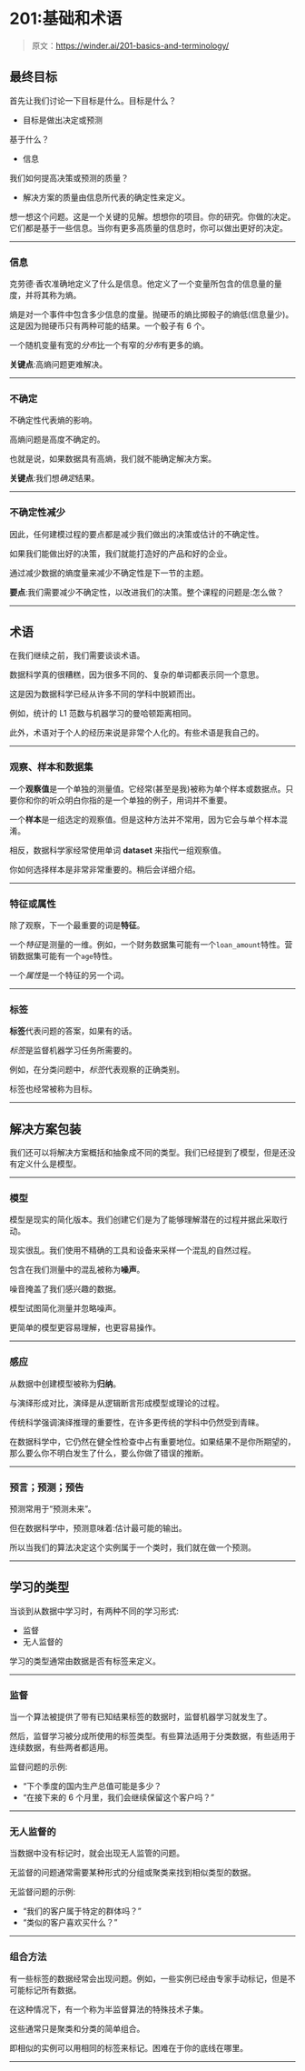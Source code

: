 # 201:基础和术语

> 原文：<https://winder.ai/201-basics-and-terminology/>

## 最终目标

首先让我们讨论一下目标是什么。目标是什么？

*   目标是做出决定或预测

基于什么？

*   信息

我们如何提高决策或预测的质量？

*   解决方案的质量由信息所代表的确定性来定义。

想一想这个问题。这是一个关键的见解。想想你的项目。你的研究。你做的决定。它们都是基于一些信息。当你有更多高质量的信息时，你可以做出更好的决定。

* * *

### 信息

克劳德·香农准确地定义了什么是信息。他定义了一个变量所包含的信息量的量度，并将其称为熵。

熵是对一个事件中包含多少信息的度量。抛硬币的熵比掷骰子的熵低(信息量少)。这是因为抛硬币只有两种可能的结果。一个骰子有 6 个。

一个随机变量有宽的*分布*比一个有窄的*分布*有更多的熵。

**关键点**:高熵问题更难解决。

* * *

### 不确定

不确定性代表熵的影响。

高熵问题是高度不确定的。

也就是说，如果数据具有高熵，我们就不能确定解决方案。

**关键点**:我们想*确定*结果。

* * *

### 不确定性减少

因此，任何建模过程的要点都是减少我们做出的决策或估计的不确定性。

如果我们能做出好的决策，我们就能打造好的产品和好的企业。

通过减少数据的熵度量来减少不确定性是下一节的主题。

**要点**:我们需要减少不确定性，以改进我们的决策。整个课程的问题是:怎么做？

* * *

## 术语

在我们继续之前，我们需要谈谈术语。

数据科学真的很糟糕，因为很多不同的、复杂的单词都表示同一个意思。

这是因为数据科学已经从许多不同的学科中脱颖而出。

例如，统计的 L1 范数与机器学习的曼哈顿距离相同。

此外，术语对于个人的经历来说是非常个人化的。有些术语是我自己的。

* * *

### 观察、样本和数据集

一个**观察值**是一个单独的测量值。它经常(甚至是我)被称为单个样本或数据点。只要你和你的听众明白你指的是一个单独的例子，用词并不重要。

一个**样本**是一组选定的观察值。但是这种方法并不常用，因为它会与单个样本混淆。

相反，数据科学家经常使用单词 **dataset** 来指代一组观察值。

你如何选择样本是非常非常重要的。稍后会详细介绍。

* * *

### 特征或属性

除了观察，下一个最重要的词是**特征**。

一个*特征*是测量的一维。例如，一个财务数据集可能有一个`loan_amount`特性。营销数据集可能有一个`age`特性。

一个*属性*是一个特征的另一个词。

* * *

### 标签

**标签**代表问题的答案，如果有的话。

*标签*是监督机器学习任务所需要的。

例如，在分类问题中，*标签*代表观察的正确类别。

标签也经常被称为目标。

* * *

## 解决方案包装

我们还可以将解决方案概括和抽象成不同的类型。我们已经提到了模型，但是还没有定义什么是模型。

* * *

### 模型

模型是现实的简化版本。我们创建它们是为了能够理解潜在的过程并据此采取行动。

现实很乱。我们使用不精确的工具和设备来采样一个混乱的自然过程。

包含在我们测量中的混乱被称为**噪声**。

噪音掩盖了我们感兴趣的数据。

模型试图简化测量并忽略噪声。

更简单的模型更容易理解，也更容易操作。

* * *

### 感应

从数据中创建模型被称为**归纳**。

与演绎形成对比，演绎是从逻辑断言形成模型或理论的过程。

传统科学强调演绎推理的重要性，在许多更传统的学科中仍然受到青睐。

在数据科学中，它仍然在健全性检查中占有重要地位。如果结果不是你所期望的，那么要么你不明白发生了什么，要么你做了错误的推断。

* * *

### 预言；预测；预告

预测常用于“预测未来”。

但在数据科学中，预测意味着:估计最可能的输出。

所以当我们的算法决定这个实例属于一个类时，我们就在做一个预测。

* * *

## 学习的类型

当谈到从数据中学习时，有两种不同的学习形式:

*   监督
*   无人监督的

学习的类型通常由数据是否有标签来定义。

* * *

### 监督

当一个算法被提供了带有已知结果标签的数据时，监督机器学习就发生了。

然后，监督学习被分成所使用的标签类型。有些算法适用于分类数据，有些适用于连续数据，有些两者都适用。

监督问题的示例:

*   “下个季度的国内生产总值可能是多少？
*   “在接下来的 6 个月里，我们会继续保留这个客户吗？”

* * *

### 无人监督的

当数据中没有标记时，就会出现无人监管的问题。

无监督的问题通常需要某种形式的分组或聚类来找到相似类型的数据。

无监督问题的示例:

*   “我们的客户属于特定的群体吗？”
*   “类似的客户喜欢买什么？”

* * *

### 组合方法

有一些标签的数据经常会出现问题。例如，一些实例已经由专家手动标记，但是不可能标记所有数据。

在这种情况下，有一个称为半监督算法的特殊技术子集。

这些通常只是聚类和分类的简单组合。

即相似的实例可以用相同的标签来标记。困难在于你的底线在哪里。

* * *
